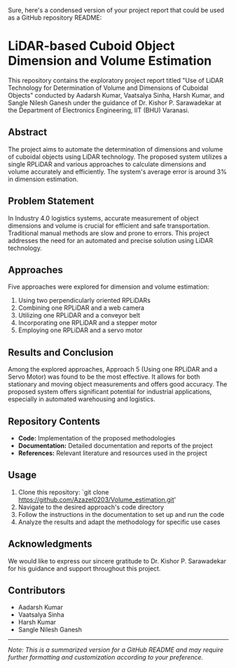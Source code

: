 Sure, here's a condensed version of your project report that could be used as a GitHub repository README:

# LiDAR-based Cuboid Object Dimension and Volume Estimation

This repository contains the exploratory project report titled "Use of LiDAR Technology for Determination of Volume and Dimensions of Cuboidal Objects" conducted by Aadarsh Kumar, Vaatsalya Sinha, Harsh Kumar, and Sangle Nilesh Ganesh under the guidance of Dr. Kishor P. Sarawadekar at the Department of Electronics Engineering, IIT (BHU) Varanasi.

## Abstract

The project aims to automate the determination of dimensions and volume of cuboidal objects using LiDAR technology. The proposed system utilizes a single RPLiDAR and various approaches to calculate dimensions and volume accurately and efficiently. The system's average error is around 3% in dimension estimation.

## Problem Statement

In Industry 4.0 logistics systems, accurate measurement of object dimensions and volume is crucial for efficient and safe transportation. Traditional manual methods are slow and prone to errors. This project addresses the need for an automated and precise solution using LiDAR technology.

## Approaches

Five approaches were explored for dimension and volume estimation:
1. Using two perpendicularly oriented RPLiDARs
2. Combining one RPLiDAR and a web camera
3. Utilizing one RPLiDAR and a conveyor belt
4. Incorporating one RPLiDAR and a stepper motor
5. Employing one RPLiDAR and a servo motor

## Results and Conclusion

Among the explored approaches, Approach 5 (Using one RPLiDAR and a Servo Motor) was found to be the most effective. It allows for both stationary and moving object measurements and offers good accuracy. The proposed system offers significant potential for industrial applications, especially in automated warehousing and logistics.

## Repository Contents

- **Code:** Implementation of the proposed methodologies
- **Documentation:** Detailed documentation and reports of the project
- **References:** Relevant literature and resources used in the project

## Usage

1. Clone this repository: `git clone <https://github.com/Azazel0203/Volume_estimation.git>'
2. Navigate to the desired approach's code directory
3. Follow the instructions in the documentation to set up and run the code
4. Analyze the results and adapt the methodology for specific use cases

## Acknowledgments

We would like to express our sincere gratitude to Dr. Kishor P. Sarawadekar for his guidance and support throughout this project.

## Contributors

- Aadarsh Kumar
- Vaatsalya Sinha
- Harsh Kumar
- Sangle Nilesh Ganesh


---

*Note: This is a summarized version for a GitHub README and may require further formatting and customization according to your preference.*
